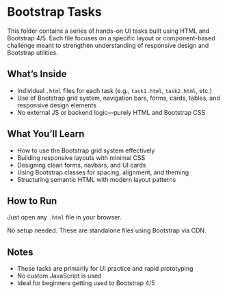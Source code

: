 # Bootstrap Tasks

This folder contains a series of hands-on UI tasks built using HTML and Bootstrap 4/5. Each file focuses on a specific layout or component-based challenge meant to strengthen understanding of responsive design and Bootstrap utilities.

## What’s Inside

- Individual `.html` files for each task (e.g., `task1.html`, `task2.html`, etc.)
- Use of Bootstrap grid system, navigation bars, forms, cards, tables, and responsive design elements
- No external JS or backend logic—purely HTML and Bootstrap CSS

## What You’ll Learn

- How to use the Bootstrap grid system effectively
- Building responsive layouts with minimal CSS
- Designing clean forms, navbars, and UI cards
- Using Bootstrap classes for spacing, alignment, and theming
- Structuring semantic HTML with modern layout patterns

## How to Run

Just open any `.html` file in your browser.

No setup needed. These are standalone files using Bootstrap via CDN.

## Notes

- These tasks are primarily for UI practice and rapid prototyping
- No custom JavaScript is used
- Ideal for beginners getting used to Bootstrap 4/5
